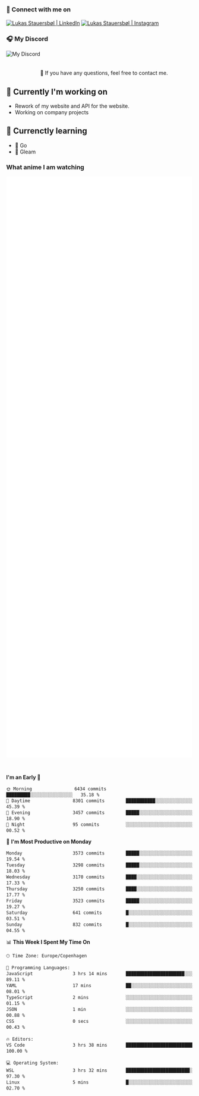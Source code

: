 ### 🔗 Connect with me on
<a href="https://www.instagram.com/lukas_stauersbol" target="_blank"><img align="center" src="https://raw.githubusercontent.com/stauersbol/stauersbol/main/images/instagram.svg" alt="Lukas Stauersbøl | LinkedIn" width="30px"/></a>
<a href="https://www.linkedin.com/in/lukas-stauersbol/" target="_blank"><img align="center" src="https://raw.githubusercontent.com/stauersbol/stauersbol/main/images/linkedin.svg" alt="Lukas Stauersbøl | Instagram" width="30px"/></a>

<p align="center">
 <h3>🎧 My Discord</h3>
 <img align="left" height="55px" src="https://discord.c99.nl/widget/theme-2/147806323323568128.png" alt="My Discord" />
</p>

<br/>
<br/>
<br/>
💬 If you have any questions, feel free to contact me.

## 🔭 Currently I'm working on
- Rework of my website and API for the website.
- Working on company projects
 
## 🌱 Currenctly learning
- 💙 Go
- 💜 Gleam

### What anime I am watching
<a href="https://anilist.co/user/slashiy/" align="center"><img align="center" width="500px" src="metrics.plugin.personal.anilist.svg" /></a>

<br/>

<!--START_SECTION:waka-->
**I'm an Early 🐤** 

```text
🌞 Morning                6434 commits        █████████░░░░░░░░░░░░░░░░   35.18 % 
🌆 Daytime                8301 commits        ███████████░░░░░░░░░░░░░░   45.39 % 
🌃 Evening                3457 commits        █████░░░░░░░░░░░░░░░░░░░░   18.90 % 
🌙 Night                  95 commits          ░░░░░░░░░░░░░░░░░░░░░░░░░   00.52 % 
```
📅 **I'm Most Productive on Monday** 

```text
Monday                   3573 commits        █████░░░░░░░░░░░░░░░░░░░░   19.54 % 
Tuesday                  3298 commits        █████░░░░░░░░░░░░░░░░░░░░   18.03 % 
Wednesday                3170 commits        ████░░░░░░░░░░░░░░░░░░░░░   17.33 % 
Thursday                 3250 commits        ████░░░░░░░░░░░░░░░░░░░░░   17.77 % 
Friday                   3523 commits        █████░░░░░░░░░░░░░░░░░░░░   19.27 % 
Saturday                 641 commits         █░░░░░░░░░░░░░░░░░░░░░░░░   03.51 % 
Sunday                   832 commits         █░░░░░░░░░░░░░░░░░░░░░░░░   04.55 % 
```


📊 **This Week I Spent My Time On** 

```text
🕑︎ Time Zone: Europe/Copenhagen

💬 Programming Languages: 
JavaScript               3 hrs 14 mins       ██████████████████████░░░   89.11 % 
YAML                     17 mins             ██░░░░░░░░░░░░░░░░░░░░░░░   08.01 % 
TypeScript               2 mins              ░░░░░░░░░░░░░░░░░░░░░░░░░   01.15 % 
JSON                     1 min               ░░░░░░░░░░░░░░░░░░░░░░░░░   00.88 % 
CSS                      0 secs              ░░░░░░░░░░░░░░░░░░░░░░░░░   00.43 % 

🔥 Editors: 
VS Code                  3 hrs 38 mins       █████████████████████████   100.00 % 

💻 Operating System: 
WSL                      3 hrs 32 mins       ████████████████████████░   97.30 % 
Linux                    5 mins              █░░░░░░░░░░░░░░░░░░░░░░░░   02.70 % 
```


<!--END_SECTION:waka-->
